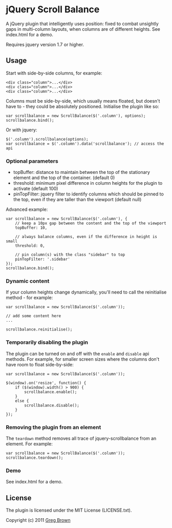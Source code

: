 # jQuery Scroll Balance

A jQuery plugin that intelligently uses position: fixed to combat unsightly gaps 
in multi-column layouts, when columns are of different heights. See index.html 
for a demo.

Requires jquery version 1.7 or higher.

## Usage

Start with side-by-side columns, for example:
    
    <div class="column">...</div>
    <div class="column">...</div>
    <div class="column">...</div>

Columns must be side-by-side, which usually means floated, but doesn't have to -
they could be absolutely positioned.
Initialise the plugin like so:

    var scrollbalance = new ScrollBalance($('.column'), options);
    scrollbalance.bind();
    
Or with jquery:

    $('.column').scrollbalance(options);
    var scrollbalance = $('.column').data('scrollbalance'); // access the api


### Optional parameters

- topBuffer: distance to maintain between the top of the stationary element 
             and the top of the container. (default 0)
- threshold: minimum pixel difference in column heights for the plugin to 
             activate (default 100)
- pinTopFilter: jquery filter to identify columns which should be pinned to 
                the top, even if they are taller than the viewport (default 
                null)

Advanced example:
    
    var scrollbalance = new ScrollBalance($('.column'), {
        // keep a 10px gap between the content and the top of the viewport
        topBuffer: 10,
        
        // always balance columns, even if the difference in height is small
        threshold: 0,
        
        // pin column(s) with the class "sidebar" to top
        pinTopFilter: '.sidebar'
    });
    scrollbalance.bind();


### Dynamic content

If your column heights change dynamically, you'll need to call the reinitialise
method - for example:

    var scrollbalance = new ScrollBalance($('.column'));
    
    // add some content here
    ...
    
    scrollbalance.reinitialise();


### Temporarily disabling the plugin

The plugin can be turned on and off with the `enable` and `disable` api
methods. For example, for smaller screen sizes where the columns don't have
room to float side-by-side:
  
    var scrollbalance = new ScrollBalance($('.column'));

    $(window).on('resize', function() {
        if ($(window).width() > 900) {
            scrollbalance.enable();
        }
        else {
            scrollbalance.disable();                    
        }
    });


### Removing the plugin from an element

The `teardown` method removes all trace of jquery-scrollbalance from an element.
For example:
    
    var scrollbalance = new ScrollBalance($('.column'));
    scrollbalance.teardown();


### Demo

See index.html for a demo.

## License

The plugin is licensed under the MIT License (LICENSE.txt).

Copyright (c) 2011 [Greg Brown](http://gregbrown.co.nz)
